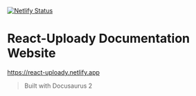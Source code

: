 [![Netlify Status](https://api.netlify.com/api/v1/badges/22e2f0d8-93e2-4889-b9fc-17c9302675c9/deploy-status)](https://app.netlify.com/sites/react-uploady/deploys)

# React-Uploady Documentation Website

https://react-uploady.netlify.app

> Built with Docusaurus 2
